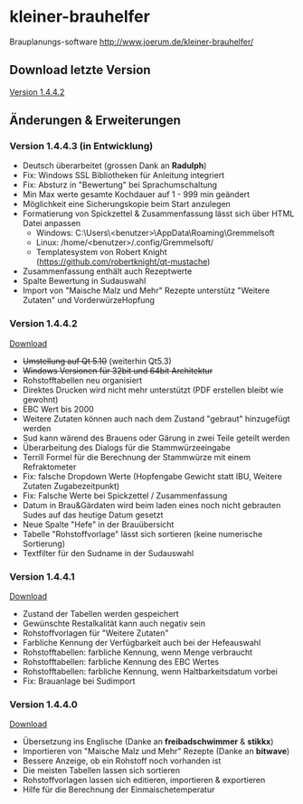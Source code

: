 # kleiner-brauhelfer
Brauplanungs-software
http://www.joerum.de/kleiner-brauhelfer/
## Download letzte Version
[Version 1.4.4.2](https://github.com/Gremmel/kleiner-brauhelfer/releases/tag/v1.4.4.2)
## Änderungen & Erweiterungen
### Version 1.4.4.3 (in Entwicklung)
- Deutsch überarbeitet (grossen Dank an **Radulph**)
- Fix: Windows SSL Bibliotheken für Anleitung integriert
- Fix: Absturz in "Bewertung" bei Sprachumschaltung
- Min Max werte gesamte Kochdauer auf 1 - 999 min geändert
- Möglichkeit eine Sicherungskopie beim Start anzulegen
- Formatierung von Spickzettel & Zusammenfassung lässt sich über HTML Datei anpassen
  - Windows: C:\\Users\\&lt;benutzer&gt;\\AppData\\Roaming\\Gremmelsoft
  - Linux: /home/&lt;benutzer&gt;/.config/Gremmelsoft/
  - Templatesystem von Robert Knight (https://github.com/robertknight/qt-mustache)
- Zusammenfassung enthält auch Rezeptwerte
- Spalte Bewertung in Sudauswahl
- Import von "Maische Malz und Mehr" Rezepte unterstütz "Weitere Zutaten" und VorderwürzeHopfung
### Version 1.4.4.2
[Download](https://github.com/Gremmel/kleiner-brauhelfer/releases/tag/v1.4.4.2)
- ~~Umstellung auf Qt 5.10~~ (weiterhin Qt5.3)
- ~~Windows Versionen für 32bit und 64bit Architektur~~
- Rohstofftabellen neu organisiert
- Direktes Drucken wird nicht mehr unterstützt (PDF erstellen bleibt wie gewohnt)
- EBC Wert bis 2000
- Weitere Zutaten können auch nach dem Zustand "gebraut" hinzugefügt werden
- Sud kann wärend des Brauens oder Gärung in zwei Teile geteilt werden 
- Überarbeitung des Dialogs für die Stammwürzeeingabe
- Terrill Formel für die Berechnung der Stammwürze mit einem Refraktometer
- Fix: falsche Dropdown Werte (Hopfengabe Gewicht statt IBU, Weitere Zutaten Zugabezeitpunkt)
- Fix: Falsche Werte bei Spickzettel / Zusammenfassung
- Datum in Brau&Gärdaten wird beim laden eines noch nicht gebrauten Sudes auf das heutige Datum gesetzt
- Neue Spalte "Hefe" in der Brauübersicht
- Tabelle "Rohstoffvorlage" lässt sich sortieren (keine numerische Sortierung)
- Textfilter für den Sudname in der Sudauswahl
### Version 1.4.4.1
[Download](https://github.com/Gremmel/kleiner-brauhelfer/releases/tag/v1.4.4.1)
- Zustand der Tabellen werden gespeichert
- Gewünschte Restalkalität kann auch negativ sein
- Rohstoffvorlagen für "Weitere Zutaten"
- Farbliche Kennung der Verfügbarkeit auch bei der Hefeauswahl
- Rohstofftabellen: farbliche Kennung, wenn Menge verbraucht
- Rohstofftabellen: farbliche Kennung des EBC Wertes
- Rohstofftabellen: farbliche Kennung, wenn Haltbarkeitsdatum vorbei
- Fix: Brauanlage bei Sudimport
### Version 1.4.4.0
[Download](https://github.com/Gremmel/kleiner-brauhelfer/releases/tag/v1.4.4.0)
- Übersetzung ins Englische (Danke an **freibadschwimmer** & **stikkx**)
- Importieren von "Maische Malz und Mehr" Rezepte (Danke an **bitwave**)
- Bessere Anzeige, ob ein Rohstoff noch vorhanden ist
- Die meisten Tabellen lassen sich sortieren
- Rohstoffvorlagen lassen sich editieren, importieren & exportieren
- Hilfe für die Berechnung der Einmaischetemperatur
